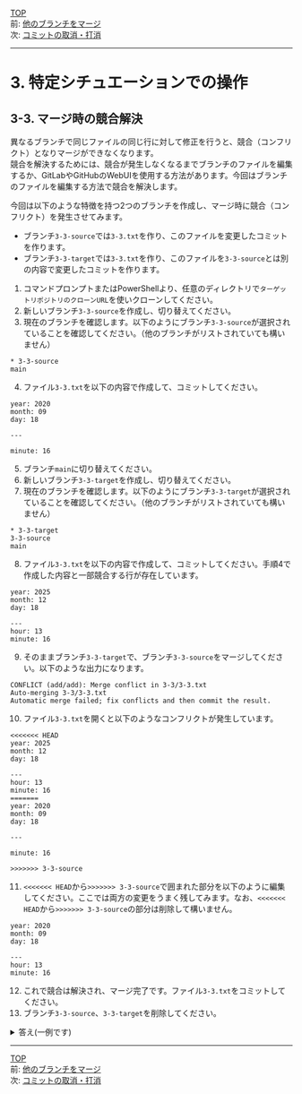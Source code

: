 [TOP](../README.md)   
前: [他のブランチをマージ](./merge.md)  
次: [コミットの取消・打消](./reset-revert.md)  

---

# 3. 特定シチュエーションでの操作
## 3-3. マージ時の競合解決
異なるブランチで同じファイルの同じ行に対して修正を行うと、競合（コンフリクト）となりマージができなくなります。  
競合を解決するためには、競合が発生しなくなるまでブランチのファイルを編集するか、GitLabやGitHubのWebUIを使用する方法があります。今回はブランチのファイルを編集する方法で競合を解決します。  

今回は以下のような特徴を持つ2つのブランチを作成し、マージ時に競合（コンフリクト）を発生させてみます。  
- ブランチ`3-3-source`では`3-3.txt`を作り、このファイルを変更したコミットを作ります。
- ブランチ`3-3-target`では`3-3.txt`を作り、このファイルを`3-3-source`とは別の内容で変更したコミットを作ります。


1. コマンドプロンプトまたはPowerShellより、任意のディレクトリで`ターゲットリポジトリのクローンURL`を使いクローンしてください。
2. 新しいブランチ`3-3-source`を作成し、切り替えてください。
3. 現在のブランチを確認します。以下のようにブランチ`3-3-source`が選択されていることを確認してください。（他のブランチがリストされていても構いません）
```
* 3-3-source
main
```
4. ファイル`3-3.txt`を以下の内容で作成して、コミットしてください。
```
year: 2020
month: 09
day: 18

---

minute: 16
```
5. ブランチ`main`に切り替えてください。
6. 新しいブランチ`3-3-target`を作成し、切り替えてください。
7. 現在のブランチを確認します。以下のようにブランチ`3-3-target`が選択されていることを確認してください。（他のブランチがリストされていても構いません）
```
* 3-3-target
3-3-source
main
```
8. ファイル`3-3.txt`を以下の内容で作成して、コミットしてください。手順4で作成した内容と一部競合する行が存在しています。
```
year: 2025
month: 12
day: 18

---
hour: 13
minute: 16
```
9. そのままブランチ`3-3-target`で、ブランチ`3-3-source`をマージしてください。以下のような出力になります。
```
CONFLICT (add/add): Merge conflict in 3-3/3-3.txt
Auto-merging 3-3/3-3.txt
Automatic merge failed; fix conflicts and then commit the result.
```
10. ファイル`3-3.txt`を開くと以下のようなコンフリクトが発生しています。
```
<<<<<<< HEAD
year: 2025
month: 12
day: 18

---
hour: 13
minute: 16
=======
year: 2020
month: 09
day: 18

---

minute: 16

>>>>>>> 3-3-source

```
11. `<<<<<<< HEAD`から`>>>>>>> 3-3-source`で囲まれた部分を以下のように編集してください。ここでは両方の変更をうまく残してみます。なお、`<<<<<<< HEAD`から`>>>>>>> 3-3-source`の部分は削除して構いません。
```
year: 2020
month: 09
day: 18

---
hour: 13
minute: 16
```
12. これで競合は解決され、マージ完了です。ファイル`3-3.txt`をコミットしてください。
13. ブランチ`3-3-source`、`3-3-target`を削除してください。

<details>
<summary>
答え(一例です)
</summary>

1. 
ディレクトリにターゲットリポジトリクローンがない場合
```
> git clone {ターゲットリポジトリのクローンURL}
```
既にディレクトリにターゲットリポジトリクローンがある場合
```
> git switch main
> git pull
```

2. 
```
> git branch 3-3-source
> git switch 3-3-source
Switched to branch '3-3-source'
```

3. 
```
> git branch
  1-README
* 3-3-source
  3-ADDFILE
  main
```

4. ファイルの作成はGUIでも可能なため省略
```
> git add .
> git commit -m "source"
[3-3-source 2c33726] source
 1 file changed, 7 insertions(+)
 create mode 100644 3-3.txt
```

5. 
```
> git switch main
Switched to branch 'main'
Your branch is up to date with 'origin/main'.
```

6. 
```
> git branch 3-3-target
> git switch 3-3-target
Switched to branch '3-3-target'
```

7. 
```
> git branch
  1-README
  3-3-source
* 3-3-target
  3-ADDFILE
  main
```

8. ファイルの作成はGUIでも可能なため省略
```
> git add .
> git commit -m "target"
[3-3-target 1aed674] target
 1 file changed, 7 insertions(+)
 create mode 100644 3-3.txt
```

9. 
```
> git merge 3-3-source
Auto-merging 3-3.txt
CONFLICT (add/add): Merge conflict in 3-3.txt
Automatic merge failed; fix conflicts and then commit the result.
```

10. 
```
> Get-Content 3-3.txt
<<<<<<< HEAD
year: 2025
month: 12
day: 18

---
hour: 13
=======
year: 2020
month: 09
day: 18

---

>>>>>>> 3-3-source
minute: 16
```

11.  変更はGUIでも可能なため省略
12. 
```
> git add .
> git commit -m "complete"
[3-3-target b8114ae] complete
```

13. 
```
> git switch main
Switched to branch 'main'
Your branch is up to date with 'origin/main'.
> git branch -D 3-3-source
Deleted branch 3-3-source (was 2c33726).
> git branch -D 3-3-target
Deleted branch 3-3-target (was b8114ae).
```

</details>

--- 

[TOP](../README.md)   
前: [他のブランチをマージ](./merge.md)  
次: [コミットの取消・打消](./reset-revert.md)  